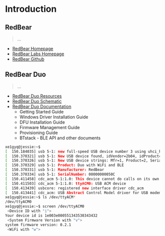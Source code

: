Introduction
==

## RedBear

> ...

- [RedBear Homepage](http://redbear.cc/)
- [RedBear Labs Homepage](http://redbearlab.com/)
- [RedBear Github](https://github.com/redbear/)


## RedBear Duo

> ...

- [RedBear Duo Resources](https://github.com/redbear/Duo)
- [RedBear Duo Schematic](https://github.com/redbear/Duo/tree/master/schematic)
- [RedBear Duo Documentation](https://github.com/redbear/Duo/tree/master/docs)
  - Getting Started Guide
  - Windows Driver Installation Guide
  - DFU Installation Guide
  - Firmware Management Guide
  - Provisioning Guide
  - BTstack - BLE API and other documents

```sh
xe1gyq@jessie:~$ 
[  150.184035] usb 5-1: new full-speed USB device number 3 using uhci_hcd
[  150.370321] usb 5-1: New USB device found, idVendor=2b04, idProduct=c058
[  150.370326] usb 5-1: New USB device strings: Mfr=1, Product=2, SerialNumber=3
[  150.370329] usb 5-1: Product: Duo with WiFi and BLE
[  150.370331] usb 5-1: Manufacturer: RedBear
[  150.370334] usb 5-1: SerialNumber: 00000000050C
[  150.411458] cdc_acm 5-1:1.0: This device cannot do calls on its own. It is not a modem.
[  150.411503] cdc_acm 5-1:1.0: ttyACM0: USB ACM device
[  150.413439] usbcore: registered new interface driver cdc_acm
[  150.413441] cdc_acm: USB Abstract Control Model driver for USB modems and ISDN adapters
xe1gyq@jessie:~$ ls /dev/ttyACM*
/dev/ttyACM0
xe1gyq@jessie:~$ screen /dev/ttyACM0
 <Device ID with "i">
Your device id is 1e003e000551343530343432
 <System Firmware Version with "v">
system firmware version: 0.2.1
 <WiFi with "w">
```

